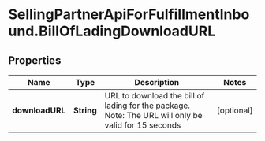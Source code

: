 # SellingPartnerApiForFulfillmentInbound.BillOfLadingDownloadURL

## Properties
Name | Type | Description | Notes
------------ | ------------- | ------------- | -------------
**downloadURL** | **String** | URL to download the bill of lading for the package. Note: The URL will only be valid for 15 seconds | [optional] 


